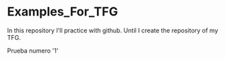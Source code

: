 # Examples_For_TFG
In this repository I'll practice with github. Until I create the repository of my TFG. 

Prueba numero '1'

